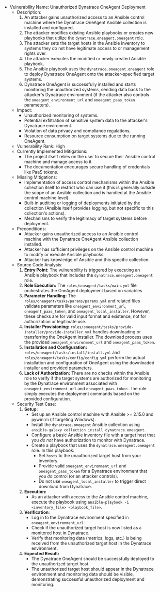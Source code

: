 * Vulnerability Name: Unauthorized Dynatrace OneAgent Deployment
  * Description:
    1. An attacker gains unauthorized access to an Ansible control machine where the Dynatrace OneAgent Ansible collection is installed and configured.
    2. The attacker modifies existing Ansible playbooks or creates new playbooks that utilize the `dynatrace.oneagent.oneagent` role.
    3. The attacker sets the target hosts in the Ansible inventory to systems they do not have legitimate access to or management rights over.
    4. The attacker executes the modified or newly created Ansible playbook.
    5. The Ansible playbook uses the `dynatrace.oneagent.oneagent` role to deploy Dynatrace OneAgent onto the attacker-specified target systems.
    6. Dynatrace OneAgent is successfully installed and starts monitoring the unauthorized systems, sending data back to the attacker's Dynatrace environment (if the attacker also controls the `oneagent_environment_url` and `oneagent_paas_token` parameters).
  * Impact:
    - Unauthorized monitoring of systems.
    - Potential exfiltration of sensitive system data to the attacker's Dynatrace environment.
    - Violation of data privacy and compliance regulations.
    - Resource consumption on target systems due to the running OneAgent.
  * Vulnerability Rank: High
  * Currently Implemented Mitigations:
    - The project itself relies on the user to secure their Ansible control machine and manage access to it.
    - The documentation encourages secure handling of credentials like PaaS tokens.
  * Missing Mitigations:
    - Implementation of access control mechanisms within the Ansible collection itself to restrict who can use it (this is generally outside the scope of an Ansible collection and is handled at the Ansible control machine level).
    - Built-in auditing or logging of deployments initiated by the collection (Ansible itself provides logging, but not specific to this collection's actions).
    - Mechanisms to verify the legitimacy of target systems before deployment.
  * Preconditions:
    - Attacker gains unauthorized access to an Ansible control machine with the Dynatrace OneAgent Ansible collection installed.
    - Attacker has sufficient privileges on the Ansible control machine to modify or execute Ansible playbooks.
    - Attacker has knowledge of Ansible and this specific collection.
  * Source Code Analysis:
    1. **Entry Point:** The vulnerability is triggered by executing an Ansible playbook that includes the `dynatrace.oneagent.oneagent` role.
    2. **Role Execution:** The `roles/oneagent/tasks/main.yml` file orchestrates the OneAgent deployment based on variables.
    3. **Parameter Handling:** The `roles/oneagent/tasks/params/params.yml` and related files validate parameters like `oneagent_environment_url`, `oneagent_paas_token`, and `oneagent_local_installer`. However, these checks are for valid input format and existence, not for authorization or legitimate use.
    4. **Installer Provisioning:** `roles/oneagent/tasks/provide-installer/provide-installer.yml` handles downloading or transferring the OneAgent installer.  The download process uses the provided `oneagent_environment_url` and `oneagent_paas_token`.
    5. **Installation and Configuration:** `roles/oneagent/tasks/install/install.yml` and `roles/oneagent/tasks/config/config.yml` perform the actual installation and configuration of OneAgent using the downloaded installer and provided parameters.
    6. **Lack of Authorization:** There are no checks within the Ansible role to verify if the target systems are authorized for monitoring by the Dynatrace environment associated with `oneagent_environment_url` and `oneagent_paas_token`. The role simply executes the deployment commands based on the provided configuration.
  * Security Test Case:
    1. **Setup:**
        - Set up an Ansible control machine with Ansible >= 2.15.0 and pywinrm (if targeting Windows).
        - Install the `dynatrace.oneagent` Ansible collection using `ansible-galaxy collection install dynatrace.oneagent`.
        - Configure a basic Ansible inventory file with a target host that you *do not* have authorization to monitor with Dynatrace.
        - Create a playbook that uses the `dynatrace.oneagent.oneagent` role. In this playbook:
            - Set `hosts` to the unauthorized target host from your inventory.
            - Provide valid `oneagent_environment_url` and `oneagent_paas_token` for a Dynatrace environment that you *do* control (or an attacker controls).
            - Do not use `oneagent_local_installer` to trigger direct download from Dynatrace.
    2. **Execution:**
        - As an attacker with access to the Ansible control machine, execute the playbook using `ansible-playbook -i <inventory_file> <playbook_file>`.
    3. **Verification:**
        - Log in to the Dynatrace environment specified in `oneagent_environment_url`.
        - Check if the unauthorized target host is now listed as a monitored host in Dynatrace.
        - Verify that monitoring data (metrics, logs, etc.) is being received from the unauthorized target host in the Dynatrace environment.
    4. **Expected Result:**
        - The Dynatrace OneAgent should be successfully deployed to the unauthorized target host.
        - The unauthorized target host should appear in the Dynatrace environment and monitoring data should be visible, demonstrating successful unauthorized deployment and monitoring.